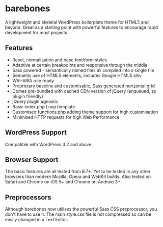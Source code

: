 # barebones

A lightweight and skeletal WordPress boilerplate theme for HTML5 and beyond. Great as a starting point with powerful features to encourage rapid development for most projects.

## Features

* Reset, normalisation and base font/form styles
* Adaptive at certain breakpoints and responsive through the middle
* Sass powered - semantically named files all compiled into a single file
* Semantic use of HTML5 elements, includes Google HTML5 shiv
* WAI-ARIA role ready
* Proprietary baseline and customisable, Sass generated horizontal grid
* Comes pre-bundled with cached CDN version of jQuery (enqueued, so plugin friendly)
* jQuery plugin agnostic
* Basic index.php Loop template
* Customised functions.php adding theme support for high customisation
* Minimised HTTP requests for high Web Performance

## WordPress Support

Compatible with WordPress 3.2 and above.

## Browser Support

The basic features are all tested from IE7+. Yet to be tested in any other browsers than modern Mozilla, Opera and WebKit builds. Also tested on Safari and Chrome on iOS 5+ and Chrome on Android 3+.

## Preprocessors

Although barebones now utilises the powerful Sass CSS preprocessor, you don't have to use it. The main style.css file is not compressed so can be easily changed in a Text Editor.

